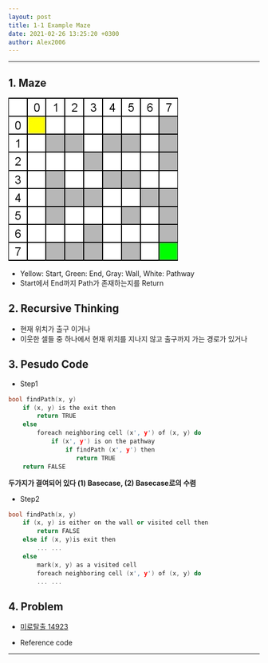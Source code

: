 ```yaml
---
layout: post
title: 1-1 Example Maze
date: 2021-02-26 13:25:20 +0300
author: Alex2006
---
```

  
  
------
## 1. Maze
![MAZE](./img/maze.jpg)
  * Yellow: Start, Green: End, Gray: Wall, White: Pathway
  * Start에서 End까지 Path가 존재하는지를 Return


## 2. Recursive Thinking
  * 현재 위치가 출구 이거나
  * 이웃한 셀들 중 하나에서 현재 위치를 지나지 않고 출구까지 가는 경로가 있거나


## 3. Pesudo Code
  * Step1

```cpp
bool findPath(x, y)
    if (x, y) is the exit then
        return TRUE
    else
        foreach neighboring cell (x', y') of (x, y) do
            if (x', y') is on the pathway
                if findPath (x', y') then
                   return TRUE
    return FALSE
```
 **두가지가 결여되어 있다 (1)  Basecase, (2) Basecase로의 수렴**

  * Step2

```cpp
bool findPath(x, y)
    if (x, y) is either on the wall or visited cell then
        return FALSE
    else if (x, y)is exit then
        ... ...
    else
        mark(x, y) as a visited cell
        foreach neighboring cell (x', y') of (x, y) do
        ... ...
```

## 4. Problem
  * [미로탈출 14923](https://www.acpcmicpc.net/problem/14923)

  * Reference code

------